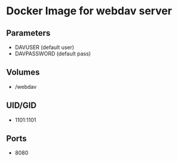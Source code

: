 # Docker Image for webdav server

## Parameters

- DAVUSER (default user)
- DAVPASSWORD (default pass)

## Volumes

- /webdav

## UID/GID

- 1101:1101

## Ports

- 8080
